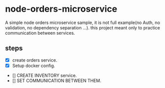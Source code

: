 # node-orders-microservice

A simple node orders microservice sample, it is not full example(no Auth, no validation, no dependency separation ...). this project meant only to practice communication between services.

## steps

- [x] create orders service.
- [x] Setup docker config.
- [] CREATE INVENTORY service.
- [] SET COMMUNICATION BETWEEN THEM.